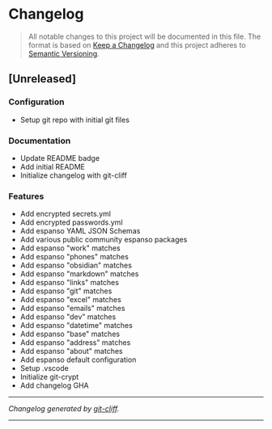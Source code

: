 # Changelog

> All notable changes to this project will be documented in this file. The format is based on
[Keep a Changelog](http://keepachangelog.com/) and this project adheres to
[Semantic Versioning](http://semver.org/).

## [Unreleased]

### Configuration

- Setup git repo with initial git files

### Documentation

- Update README badge
- Add initial README
- Initialize changelog with git-cliff

### Features

- Add encrypted secrets.yml
- Add encrypted passwords.yml
- Add espanso YAML JSON Schemas
- Add various public community espanso packages
- Add espanso "work" matches
- Add espanso "phones" matches
- Add espanso "obsidian" matches
- Add espanso "markdown" matches
- Add espanso "links" matches
- Add espanso "git" matches
- Add espanso "excel" matches
- Add espanso "emails" matches
- Add espanso "dev" matches
- Add espanso "datetime" matches
- Add espanso "base" matches
- Add espanso "address" matches
- Add espanso "about" matches
- Add espanso default configuration
- Setup .vscode
- Initialize git-crypt
- Add changelog GHA

***
*Changelog generated by [git-cliff](https://github.com/orhun/git-cliff).*
***
